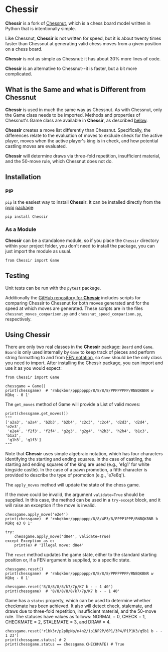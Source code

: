 # Chessir

**Chessir** is a fork of [Chessnut](https://github.com/cgearhart/Chessnut), which is a chess board model written in Python that is intentionally simple.

Like Chessnut, **Chessir** is not written for speed, but it is about twenty times faster than Chessnut at generating valid chess moves from a given position on a chess board.

**Chessir** is not as simple as Chessnut: it has about 30% more lines of code.

**Chessir** is an alternative to Chessnut--it is faster, but a bit more complicated.

## What is the Same and what is Different from Chessnut

**Chessir** is used in much the same way as Chessnut. As with Chessnut, only the Game class needs to be imported. Methods and properties of Chessnut's Game class are available in **Chessir**, as described [below](#using-chessir).

**Chessir** creates a move list differently than Chessnut. Specifically, the differences relate to the evaluation of moves to exclude check for the active player, moves when the active player's king is in check, and how potential castling moves are evaluated.

**Chessir** will determine draws via three-fold repetition, insufficient material, and the 50-move rule, which Chessnut does not do.

## Installation

### PIP

`pip` is the easiest way to install **Chessir**. It can be installed directly from the [pypi](https://pypi.python.org/) [package](https://pypi.python.org/pypi/Chessir):

`pip install Chessir`

### As a Module

**Chessir** can be a standalone module, so if you place the `Chessir` directory within your project folder, you don't need to install the package, you can just import the module as usual.

```
from Chessir import Game
```

## Testing

Unit tests can be run with the `pytest` package.

Additionally the [GitHub repository for **Chessir**](https://github.com/stuart-rickard/Chessir) includes scripts for comparing Chessir to Chessnut for both moves generated and for the speed at which moves are generated. These scripts are in the files `chessnut_moves_comparison.py` and `chessnut_speed_comparison.py`, respectively.

## Using Chessir

There are only two real classes in the **Chessir** package: `Board` and `Game`. `Board` is only used internally by `Game` to keep track of pieces and perform string formatting to and from [FEN notation](https://en.wikipedia.org/wiki/Forsyth%E2%80%93Edwards_Notation), so `Game` should be the only class you need to import. After installing the Chessir package, you can import and use it as you would expect:

```
from Chessir import Game

chessgame = Game()
print(chessgame)  # 'rnbqkbnr/pppppppp/8/8/8/8/PPPPPPPP/RNBQKBNR w KQkq - 0 1'
```

The `get_moves` method of Game will provide a List of valid moves:

```
print(chessgame.get_moves())
"""
['a2a3', 'a2a4', 'b2b3', 'b2b4', 'c2c3', 'c2c4', 'd2d3', 'd2d4', 'e2e3',
 'e2e4', 'f2f3', 'f2f4', 'g2g3', 'g2g4', 'h2h3', 'h2h4', 'b1c3', 'b1a3',
 'g1h3', 'g1f3']
"""
```

Note that **Chessir** uses simple algebraic notation, which has four characters identifying the starting and ending squares. In the case of castling, the starting and ending squares of the king are used (e.g., 'e1g1' for white kingside castle). In the case of a pawn promotion, a fifth character is provided to describe the type of promotion (e.g., 'e7e8q').

The `apply_moves` method will update the state of the chess game.

If the move could be invalid, the argument `validate=True` should be supplied. In this case, the method can be used in a `try-except` block, and it will raise an exception if the move is invalid.

```
chessgame.apply_move('e2e4')
print(chessgame)  # 'rnbqkbnr/pppppppp/8/8/4P3/8/PPPP1PPP/RNBQKBNR b KQkq e3 0 1'

try:
    chessgame.apply_move('d8e4', validate=True)
except Exception as e:
    print(e) # 'Illegal move: d8e4'
```

The `reset` method updates the game state, either to the standard starting position or, if a FEN argument is supplied, to a specific state.

```
chessgame.reset()
print(chessgame)  # 'rnbqkbnr/pppppppp/8/8/8/8/PPPPPPPP/RNBQKBNR w KQkq - 0 1'

chessgame.reset('8/8/8/8/8/k7/7p/K7 b - - 1 40')
print(chessgame)  # '8/8/8/8/8/k7/7p/K7 b - - 1 40'

```

Game has a `status` property, which can be used to determine whether checkmate has been achieved. It also will detect check, stalemate, and draws due to three-fold repetition, insufficient material, and the 50-move rule. The statuses have values as follows: NORMAL = 0, CHECK = 1, CHECKMATE = 2, STALEMATE = 3, and DRAW = 4.

```
chessgame.reset('r1bk3r/p2pBpNp/n4n2/1p1NP2P/6P1/3P4/P1P1K3/q5b1 b - - 1 23')
print(chessgame.status) # 2
print(chessgame.status == chessgame.CHECKMATE) # True

```
